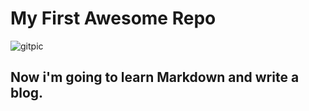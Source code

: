 # My First Awesome Repo  

  

![gitpic](https://cdn0.tnwcdn.com/wp-content/blogs.dir/1/files/2018/03/GitHub-brave-hed-796x418.jpg) 

   

## Now i'm going to learn Markdown and write a blog. 

  
